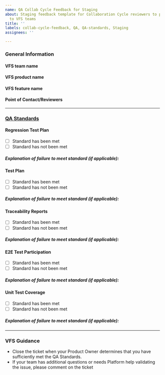 ```yaml
---
name: QA Collab Cycle Feedback for Staging
about: Staging feedback template for Collaboration Cycle reviewers to provide QA feedback
  to VFS teams
title: ''
labels: collab-cycle-feedback, QA, QA-standards, Staging
assignees: ''

---
```


### General Information

#### VFS team name

#### VFS product name

#### VFS feature name

#### Point of Contact/Reviewers
---
### [QA Standards](https://depo-platform-documentation.scrollhelp.site/developer-docs/quality-assurance-standards) 
#### Regression Test Plan 
- [ ] Standard has been met
- [ ] Standard has not been met
##### Explanation of failure to meet standard (if applicable): #####
#### Test Plan
- [ ] Standard has been met
- [ ] Standard has not been met
##### Explanation of failure to meet standard (if applicable): #####
#### Traceability Reports 
- [ ] Standard has been met
- [ ] Standard has not been met
##### Explanation of failure to meet standard (if applicable): #####
#### E2E Test Participation
- [ ] Standard has been met
- [ ] Standard has not been met
##### Explanation of failure to meet standard (if applicable): #####
#### Unit Test Coverage 
- [ ] Standard has been met
- [ ] Standard has not been met
##### Explanation of failure to meet standard (if applicable): #####
---
### VFS Guidance

- Close the ticket when your Product Owner determines that you have sufficiently met the QA Standards.
- If your team has additional questions or needs Platform help validating the issue, please comment on the ticket
